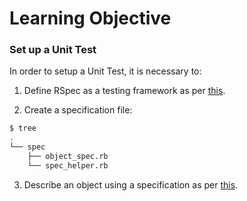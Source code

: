 # Learning Objective

### Set up a Unit Test

In order to setup a Unit Test, it is necessary to:

1) Define RSpec as a testing framework as per
[this](rspec.md).

2) Create a specification file:

```sh
$ tree
.
└── spec
    ├── object_spec.rb
    └── spec_helper.rb
```

3) Describe an object using a specification as per [this](describe.md).
